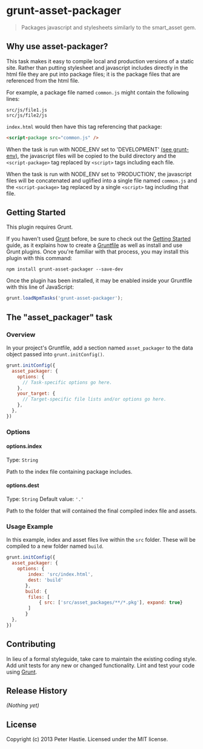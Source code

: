 # grunt-asset-packager

> Packages javascript and stylesheets similarly to the smart_asset gem.

## Why use asset-packager?
This task makes it easy to compile local and production versions of a static site. Rather than putting stylesheet and javascript includes directly in the html file they are put into package files; it is the package files that are referenced from the html file.

For example, a package file named `common.js` might contain the following lines:
```
src/js/file1.js
src/js/file2/js
```

`index.html` would then have this tag referencing that package:
```html
<script-package src="common.js" />
```

When the task is run with NODE_ENV set to 'DEVELOPMENT' [(see grunt-env)](https://npmjs.org/package/grunt-env), the javascript files will be copied to the build directory and the `<script-package>` tag replaced by `<script>` tags including each file.

When the task is run with NODE_ENV set to 'PRODUCTION', the javascript files will be concatenated and uglified into a single file named `common.js` and the `<script-package>` tag replaced by a single `<script>` tag including that file.

## Getting Started
This plugin requires Grunt.

If you haven't used [Grunt](http://gruntjs.com/) before, be sure to check out the [Getting Started](http://gruntjs.com/getting-started) guide, as it explains how to create a [Gruntfile](http://gruntjs.com/sample-gruntfile) as well as install and use Grunt plugins. Once you're familiar with that process, you may install this plugin with this command:

```shell
npm install grunt-asset-packager --save-dev
```

Once the plugin has been installed, it may be enabled inside your Gruntfile with this line of JavaScript:

```js
grunt.loadNpmTasks('grunt-asset-packager');
```

## The "asset_packager" task

### Overview
In your project's Gruntfile, add a section named `asset_packager` to the data object passed into `grunt.initConfig()`.

```js
grunt.initConfig({
  asset_packager: {
    options: {
      // Task-specific options go here.
    },
    your_target: {
      // Target-specific file lists and/or options go here.
    },
  },
})
```

### Options

#### options.index
Type: `String`

Path to the index file containing package includes.

#### options.dest
Type: `String`
Default value: `'.'`

Path to the folder that will contained the final compiled index file and assets.

### Usage Example

In this example, index and asset files live within the `src` folder. These will be compiled to a new folder named `build`.

```js
grunt.initConfig({
  asset_packager: {
    options: {
	    index: 'src/index.html',
	    dest: 'build'
	   },
	   build: {
	    files: [
	    	{ src: ['src/asset_packages/**/*.pkg'], expand: true}
	    ]
	   }
  },
})
```

## Contributing
In lieu of a formal styleguide, take care to maintain the existing coding style. Add unit tests for any new or changed functionality. Lint and test your code using [Grunt](http://gruntjs.com/).

## Release History
_(Nothing yet)_

## License
Copyright (c) 2013 Peter Hastie. Licensed under the MIT license.
